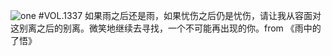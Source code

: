![one](http://image.wufazhuce.com/FuS9hhOlSaf1jpxL4a_LcSBRXuFD)
#VOL.1337
如果雨之后还是雨，如果忧伤之后仍是忧伤，请让我从容面对这别离之后的别离。微笑地继续去寻找，一个不可能再出现的你。from 《雨中的了悟》